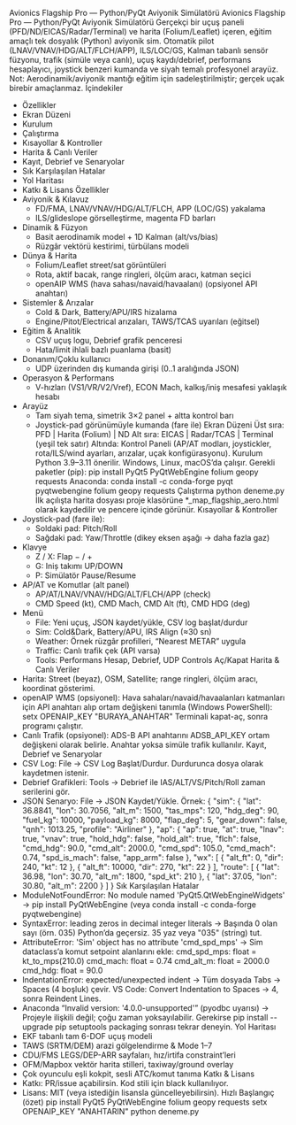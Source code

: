 Avionics Flagship Pro — Python/PyQt Aviyonik Simülatörü
Avionics Flagship Pro — Python/PyQt Aviyonik Simülatörü
Gerçekçi bir uçuş paneli (PFD/ND/EICAS/Radar/Terminal) ve harita (Folium/Leaflet) içeren, eğitim amaçlı tek dosyalık (Python) aviyonik sim.
Otomatik pilot (LNAV/VNAV/HDG/ALT/FLCH/APP), ILS/LOC/GS, Kalman tabanlı sensör füzyonu, trafik (simüle veya canlı), uçuş kaydı/debrief,
performans hesaplayıcı, joystick benzeri kumanda ve siyah temalı profesyonel arayüz.
Not: Aerodinamik/aviyonik mantığı eğitim için sadeleştirilmiştir; gerçek uçak birebir amaçlanmaz.
İçindekiler
- Özellikler
- Ekran Düzeni
- Kurulum
- Çalıştırma
- Kısayollar & Kontroller
- Harita & Canlı Veriler
- Kayıt, Debrief ve Senaryolar
- Sık Karşılaşılan Hatalar
- Yol Haritası
- Katkı & Lisans
Özellikler
- Aviyonik & Kılavuz
  - FD/FMA, LNAV/VNAV/HDG/ALT/FLCH, APP (LOC/GS) yakalama
  - ILS/glideslope görselleştirme, magenta FD barları
- Dinamik & Füzyon
  - Basit aerodinamik model + 1D Kalman (alt/vs/bias)
  - Rüzgâr vektörü kestirimi, türbülans modeli
- Dünya & Harita
  - Folium/Leaflet street/sat görüntüleri
  - Rota, aktif bacak, range ringleri, ölçüm aracı, katman seçici
  - openAIP WMS (hava sahası/navaid/havaalanı) (opsiyonel API anahtarı)
- Sistemler & Arızalar
  - Cold & Dark, Battery/APU/IRS hizalama
  - Engine/Pitot/Electrical arızaları, TAWS/TCAS uyarıları (eğitsel)
- Eğitim & Analitik
  - CSV uçuş logu, Debrief grafik penceresi
  - Hata/limit ihlali bazlı puanlama (basit)
- Donanım/Çoklu kullanıcı
  - UDP üzerinden dış kumanda girişi (0..1 aralığında JSON)
- Operasyon & Performans
  - V-hızları (VS1/VR/V2/Vref), ECON Mach, kalkış/iniş mesafesi yaklaşık hesabı
- Arayüz
  - Tam siyah tema, simetrik 3×2 panel + altta kontrol barı
  - Joystick-pad görünümüyle kumanda (fare ile)
Ekran Düzeni
Üst sıra: PFD | Harita (Folium) | ND
Alt sıra: EICAS | Radar/TCAS | Terminal (yeşil tek satır)
Altında: Kontrol Paneli (AP/AT modları, joystickler, rota/ILS/wind ayarları, arızalar, uçak konfigürasyonu).
Kurulum
Python 3.9–3.11 önerilir. Windows, Linux, macOS’da çalışır.
Gerekli paketler (pip):
    pip install PyQt5 PyQtWebEngine folium geopy requests
Anaconda:
    conda install -c conda-forge pyqt pyqtwebengine folium geopy requests
Çalıştırma
    python deneme.py
İlk açılışta harita dosyası proje klasörüne *_map_flagship_aero.html olarak kaydedilir ve pencere içinde görünür.
Kısayollar & Kontroller
- Joystick-pad (fare ile):
  - Soldaki pad: Pitch/Roll
  - Sağdaki pad: Yaw/Throttle (dikey eksen aşağı → daha fazla gaz)
- Klavye
  - Z / X: Flap − / +
   - G: Iniș takımı UP/DOWN
  - P: Simülatör Pause/Resume
- AP/AT ve Komutlar (alt panel)
  - AP/AT/LNAV/VNAV/HDG/ALT/FLCH/APP (check)
  - CMD Speed (kt), CMD Mach, CMD Alt (ft), CMD HDG (deg)
- Menü
  - File: Yeni uçuş, JSON kaydet/yükle, CSV log başlat/durdur
  - Sim: Cold&Dark, Battery/APU, IRS Align (≈30 sn)
  - Weather: Örnek rüzgâr profilleri, “Nearest METAR” uygula
  - Traffic: Canlı trafik çek (API varsa)
  - Tools: Performans Hesap, Debrief, UDP Controls Aç/Kapat
Harita & Canlı Veriler
- Harita: Street (beyaz), OSM, Satellite; range ringleri, ölçüm aracı, koordinat gösterimi.
- openAIP WMS (opsiyonel): Hava sahaları/navaid/havaalanları katmanları için API anahtarı alıp ortam değişkeni tanımla (Windows PowerShell):
    setx OPENAIP_KEY "BURAYA_ANAHTAR"
  Terminali kapat-aç, sonra programı çalıştır.
- Canlı Trafik (opsiyonel): ADS-B API anahtarını ADSB_API_KEY ortam değişkeni olarak belirle. Anahtar yoksa simüle trafik kullanılır.
Kayıt, Debrief ve Senaryolar
- CSV Log: File → CSV Log Başlat/Durdur. Durdurunca dosya olarak kaydetmen istenir.
- Debrief Grafikleri: Tools → Debrief ile IAS/ALT/VS/Pitch/Roll zaman serilerini gör.
- JSON Senaryo: File → JSON Kaydet/Yükle. Örnek:
{
  "sim": { "lat": 36.8841, "lon": 30.7056, "alt_m": 1500, "tas_mps": 120, "hdg_deg": 90,
           "fuel_kg": 10000, "payload_kg": 8000, "flap_deg": 5, "gear_down": false,
           "qnh": 1013.25, "profile": "Airliner" },
  "ap":  { "ap": true, "at": true, "lnav": true, "vnav": true, "hold_hdg": false, "hold_alt": true,
           "flch": false, "cmd_hdg": 90.0, "cmd_alt": 2000.0, "cmd_spd": 105.0, "cmd_mach": 0.74,
           "spd_is_mach": false, "app_arm": false },
  "wx":  [ { "alt_ft": 0, "dir": 240, "kt": 12 }, { "alt_ft": 10000, "dir": 270, "kt": 22 } ],
  "route": [
    { "lat": 36.98, "lon": 30.70, "alt_m": 1800, "spd_kt": 210 },
    { "lat": 37.05, "lon": 30.80, "alt_m": 2200 }
  ]
}
Sık Karşılaşılan Hatalar
- ModuleNotFoundError: No module named 'PyQt5.QtWebEngineWidgets'
  → pip install PyQtWebEngine (veya conda install -c conda-forge pyqtwebengine)
- SyntaxError: leading zeros in decimal integer literals
  → Başında 0 olan sayı (örn. 035) Python’da geçersiz. 35 yaz veya "035" (string) tut.
- AttributeError: 'Sim' object has no attribute 'cmd_spd_mps'
  → Sim dataclass’a komut setpoint alanlarını ekle:
    cmd_spd_mps: float = kt_to_mps(210.0)
    cmd_mach: float = 0.74
    cmd_alt_m: float = 2000.0
    cmd_hdg: float = 90.0
- IndentationError: expected/unexpected indent
  → Tüm dosyada Tabs → Spaces (4 boşluk) çevir. VS Code: Convert Indentation to Spaces → 4, sonra Reindent Lines.
- Anaconda “Invalid version: '4.0.0-unsupported'” (pyodbc uyarısı)
  → Projeyle ilişkili değil; çoğu zaman yoksayılabilir. Gerekirse pip install --upgrade pip setuptools packaging sonrası tekrar deneyin.
Yol Haritası
- EKF tabanlı tam 6-DOF uçuş modeli
- TAWS (SRTM/DEM) arazi gölgelendirme & Mode 1–7
- CDU/FMS LEGS/DEP-ARR sayfaları, hız/irtifa constraint’leri
- OFM/Mapbox vektör harita stilleri, taxiway/ground overlay
- Çok oyunculu eşli kokpit, sesli ATC/komut tanıma
Katkı & Lisans
- Katkı: PR/issue açabilirsin. Kod stili için black kullanılıyor.
- Lisans: MIT (veya istediğin lisansla güncelleyebilirsin).
Hızlı Başlangıç (özet)
pip install PyQt5 PyQtWebEngine folium geopy requests
setx OPENAIP_KEY "ANAHTARIN"
python deneme.py
